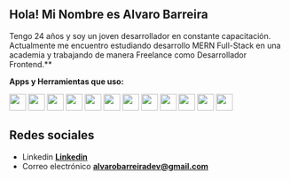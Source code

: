 ##  Hola! Mi Nombre es Alvaro Barreira

 Tengo 24 años y soy un joven desarrollador en constante capacitación. Actualmente me encuentro estudiando desarrollo MERN Full-Stack en una academia y trabajando de manera Freelance como Desarrollador Frontend.**   

**Apps y Herramientas que uso:**  

<code><img height="30" src="https://cdn.icon-icons.com/icons2/2530/PNG/512/react_button_icon_151947.png"></code>
<code><img height="30" src="https://cdn.icon-icons.com/icons2/2530/PNG/512/html_button_icon_151929.png"></code>
<code><img height="30" src="https://cdn.icon-icons.com/icons2/2530/PNG/512/js_button_icon_151927.png"></code>
<code><img height="30" src="https://cdn.icon-icons.com/icons2/2530/PNG/512/css_button_icon_151935.png"></code>
<code><img height="30" src="https://cdn.icon-icons.com/icons2/2530/PNG/512/vue_button_icon_151943.png"></code>
<code><img height="30" src="https://cdn.icon-icons.com/icons2/3049/PNG/512/git_icon_189418.png"></code>
<code><img height="30" src="https://cdn.icon-icons.com/icons2/2530/PNG/512/sass_button_icon_151921.png"></code>
<code><img height="30" src="https://cdn.icon-icons.com/icons2/2530/PNG/512/materialize_button_icon_151952.png"></code>
<code><img height="30" src="https://cdn.icon-icons.com/icons2/2530/PNG/512/bootstrap_button_icon_151958.png"></code>
<code><img height="30" src="https://cdn.icon-icons.com/icons2/2530/PNG/512/web_button_icon_151905.png"></code>
<code><img height="30" src="https://cdn.icon-icons.com/icons2/2530/PNG/512/visualstudio_code_button_icon_151868.png"></code>
<code><img height="30" src="https://cdn.icon-icons.com/icons2/2530/PNG/512/npm_button_icon_151891.png"></code>

## Redes sociales

* Linkedin **[Linkedin](https://www.linkedin.com/in/alvaro-joaquin-barreira-991882201/)**
* Correo electrónico **[alvarobarreiradev@gmail.com](alvarobarreiradev@gmail.com)**
